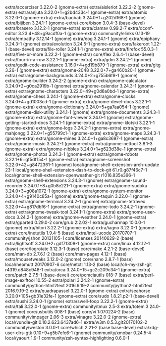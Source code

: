 extra/accerciser 3.22.0-2 (gnome-extra)
extra/aisleriot 3.22.2-2 (gnome-extra)
extra/anjuta 3.22.0+1+g2bd433c-1 (gnome-extra)
extra/atomix 3.22.0-1 (gnome-extra)
extra/baobab 3.24.0+1+g202d168-1 (gnome)
extra/bijiben 3.24.1-1 (gnome-extra)
core/bison 3.0.4-3 (base-devel)
extra/brasero 3.12.2-1 (gnome-extra)
extra/clamav 0.99.2-7
extra/dconf-editor 3.23.4+48+g9acdf0a-1 (gnome-extra)
community/elinks 0.13-19
extra/empathy 3.12.14-1 (gnome)
extra/eog 3.24.1-1 (gnome)
extra/epiphany 3.24.3-1 (gnome)
extra/evolution 3.24.5-1 (gnome-extra)
core/fakeroot 1.22-1 (base-devel)
extra/file-roller 3.24.1-1 (gnome-extra)
extra/firefox 55.0.3-1
extra/five-or-more 3.22.2-1 (gnome-extra)
core/flex 2.6.4-1 (base-devel)
extra/four-in-a-row 3.22.1-1 (gnome-extra)
extra/gdm 3.24.2-1 (gnome)
extra/gedit-code-assistance 3.16.0+4+gd19b879-1 (gnome-extra)
extra/gitg 3.26-1 (gnome-extra)
extra/gnome-2048 3.22.0+7+ga460b20-1 (gnome-extra)
extra/gnome-backgrounds 3.24.0+2+g755b6f9-1 (gnome)
extra/gnome-builder 3.24.2-2 (gnome-extra)
extra/gnome-calculator 3.24.0+2+g0ca2919b-1 (gnome)
extra/gnome-calendar 3.24.3-1 (gnome-extra)
extra/gnome-characters 3.22.0+49+g0d6a0bd-1 (gnome-extra)
extra/gnome-chess 3.24.1-1 (gnome-extra)
extra/gnome-clocks 3.24.0+4+gd1003cd-1 (gnome-extra)
extra/gnome-devel-docs 3.22.1-1 (gnome-extra)
extra/gnome-dictionary 3.24.0+5+ga7aa054-1 (gnome)
extra/gnome-disk-utility 3.24.1-1 (gnome)
extra/gnome-documents 3.24.3-1 (gnome-extra)
extra/gnome-font-viewer 3.24.0-1 (gnome)
extra/gnome-getting-started-docs 3.24.1-1 (gnome-extra)
extra/gnome-klotski 3.22.1-1 (gnome-extra)
extra/gnome-logs 3.24.2-1 (gnome-extra)
extra/gnome-mahjongg 3.22.0+1+g55799c1-1 (gnome-extra)
extra/gnome-maps 3.24.3-1 (gnome-extra)
extra/gnome-mines 3.24.0+1+ga8c3697-1 (gnome-extra)
extra/gnome-music 3.24.2-1 (gnome-extra)
extra/gnome-nettool 3.8.1-3 (gnome-extra)
extra/gnome-nibbles 3.24.0+1+g623d38e-1 (gnome-extra)
extra/gnome-photos 3.24.3-1 (gnome-extra)
extra/gnome-robots 3.22.1+6+gf5df154-1 (gnome-extra)
extra/gnome-screenshot 3.22.0+42+g8472361-1 (gnome)
local/gnome-shell-extension-arch-update 23-1
local/gnome-shell-extension-dash-to-dock-git 61.r0.g87f46c7-1
local/gnome-shell-extension-openweather-git r1016.835e396-1
extra/gnome-shell-extensions 3.24.3-1 (gnome)
extra/gnome-sound-recorder 3.24.0.1+8+g0b8e221-1 (gnome-extra)
extra/gnome-sudoku 3.24.0+3+g08a1072-1 (gnome-extra)
extra/gnome-system-monitor 3.24.0+4+g9140c85a-1 (gnome)
extra/gnome-taquin 3.22.0-1 (gnome-extra)
extra/gnome-terminal 3.24.2-1 (gnome)
extra/gnome-tetravex 3.22.0+4+g817dbf6-1 (gnome-extra)
extra/gnome-todo 3.24.2-1 (gnome-extra)
extra/gnome-tweak-tool 3.24.1-1 (gnome-extra)
extra/gnome-user-docs 3.24.2-1 (gnome)
extra/gnome-weather 3.24.0-1 (gnome-extra)
extra/gparted 0.29.0-2
core/grub 2:2.02-1
extra/gucharmap 10.0.0-1 (gnome)
extra/hitori 3.22.2-1 (gnome-extra)
extra/iagno 3.22.0-1 (gnome-extra)
core/inetutils 1.9.4-5 (base)
extra/intel-ucode 20170707-1
community/jshon 20131105-1
core/licenses 20140629-2 (base)
extra/lightsoff 3.24.0+2+gdf71308-1 (gnome-extra)
core/linux 4.12.12-1 (base)
core/logrotate 3.12.3-1 (base)
core/make 4.2.1-2 (base-devel)
core/man-db 2.7.6.1-2 (base)
core/man-pages 4.12-1 (base)
extra/mousetweaks 3.12.0-2 (gnome)
core/nano 2.8.7-1 (base)
local/neomutt 20170907-6
core/netctl 1.13-2 (base)
local/oh-my-zsh-git r4319.d848c948-1
extra/orca 3.24.0+15+gc2c209c34-1 (gnome-extra)
core/patch 2.7.5-1 (base-devel)
core/pcmciautils 018-7 (base)
extra/perl-image-exiftool 10.55-2
extra/polari 3.24.2-1 (gnome-extra)
community/python-html2text 2016.9.19-2
community/python2-html2text 2016.9.19-2
extra/quadrapassel 3.22.0-1 (gnome-extra)
extra/seahorse 3.20.0+105+gb31e32fe-1 (gnome-extra)
core/sudo 1.8.21.p2-1 (base-devel)
extra/sushi 3.24.0-1 (gnome)
extra/swell-foop 3.22.2-1 (gnome-extra)
extra/tali 3.22.0-1 (gnome-extra)
community/tmux 2.5-3
extra/totem 3.24.0-1 (gnome)
core/usbutils 008-1 (base)
core/vi 1:070224-2 (base)
community/vimpager 2.06-3
extra/vinagre 3.22.0-2 (gnome-extra)
local/vundle-git 0.10.2.623.6437ad6-1
extra/w3m 0.5.3.git20170102-2
community/weston 3.0.0-1
core/which 2.21-2 (base base-devel)
extra/xdg-user-dirs-gtk 0.10+9+g5b7efc6-1 (gnome)
community/xmobar 0.24.5-4
local/yaourt 1.9-1
community/zsh-syntax-highlighting 0.6.0-1
